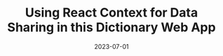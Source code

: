 ---
date: 2023-07-01
title: Using React Context for Data Sharing in this Dictionary Web App
cardTitle: Using React Context for Data Sharing in this Dictionary Web App
icons: ["fa-react", "fa-sass"]
tags: ["project", "featured"]
eyebrow: web app
imageTablet: /assets/dictionary-tablet.jpg
imageBreakout: /assets/dictionary-breakout.jpg
imageAlt: 
blurb: React Context shines in this jaunty web app that uses the Free Dictionary API to search for all your favorite words. Give it a go! 
description: My solution to the Frontend Mentor challenge uses React and Sass. The component calls the Free Dictioanry API after users enter their given search word. The dark mode toggle and keyboard accessible navigation provides extra usability. I used Sass loops and mixins to create the theme toggle and React Context to pass data. This web app also uses the HTML audio element and React useRef hook to give functionality to the "play" button. It was a great project to help boost my React hook knowledge!
buttons: ["Web App","FEM Challenge", "GitHub Repo"]
urls: [
    "https://fem-dictionary-web-app.netlify.app/",
    "https://www.frontendmentor.io/challenges/dictionary-web-app-h5wwnyuKFL",
    "https://github.com/Alliemack77/dictionary-web-app"
]
---